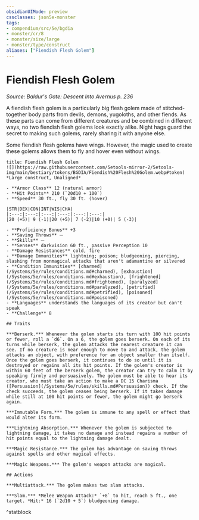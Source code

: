 ```yaml
---
obsidianUIMode: preview
cssclasses: json5e-monster
tags:
- compendium/src/5e/bgdia
- monster/cr/8
- monster/size/large
- monster/type/construct
aliases: ["Fiendish Flesh Golem"]
---
```

# Fiendish Flesh Golem
*Source: Baldur's Gate: Descent Into Avernus p. 236*  

A fiendish flesh golem is a particularly big flesh golem made of stitched-together body parts from devils, demons, yugoloths, and other fiends. As these parts can come from different creatures and be combined in different ways, no two fiendish flesh golems look exactly alike. Night hags guard the secret to making such golems, rarely sharing it with anyone else.

Some fiendish flesh golems have wings. However, the magic used to create these golems allows them to fly and hover even without wings.

```ad-statblock
title: Fiendish Flesh Golem
![](https://raw.githubusercontent.com/5etools-mirror-2/5etools-img/main/bestiary/tokens/BGDIA/Fiendish%20Flesh%20Golem.webp#token)
*Large construct, Unaligned*

- **Armor Class** 12 (natural armor)
- **Hit Points** 210 (`20d10 + 100`)
- **Speed** 30 ft., fly 30 ft. (hover)

|STR|DEX|CON|INT|WIS|CHA|
|:---:|:---:|:---:|:---:|:---:|:---:|
|20 (+5)| 9 (-1)|20 (+5)| 7 (-2)|10 (+0)| 5 (-3)|

- **Proficiency Bonus** +3
- **Saving Throws** ⏤
- **Skills** ⏤
- **Senses** darkvision 60 ft., passive Perception 10
- **Damage Resistances** cold, fire
- **Damage Immunities** lightning; poison; bludgeoning, piercing, slashing from nonmagical attacks that aren't adamantine or silvered
- **Condition Immunities** [charmed](/Systems/5e/rules/conditions.md#charmed), [exhaustion](/Systems/5e/rules/conditions.md#exhaustion), [frightened](/Systems/5e/rules/conditions.md#frightened), [paralyzed](/Systems/5e/rules/conditions.md#paralyzed), [petrified](/Systems/5e/rules/conditions.md#petrified), [poisoned](/Systems/5e/rules/conditions.md#poisoned)
- **Languages** understands the languages of its creator but can't speak
- **Challenge** 8

## Traits

***Berserk.*** Whenever the golem starts its turn with 100 hit points or fewer, roll a `d6`. On a 6, the golem goes berserk. On each of its turns while berserk, the golem attacks the nearest creature it can see. If no creature is near enough to move to and attack, the golem attacks an object, with preference for an object smaller than itself. Once the golem goes berserk, it continues to do so until it is destroyed or regains all its hit points. If the golem's creator is within 60 feet of the berserk golem, the creator can try to calm it by speaking firmly and persuasively. The golem must be able to hear its creator, who must take an action to make a DC 15 Charisma ([Persuasion](/Systems/5e/rules/skills.md#Persuasion)) check. If the check succeeds, the golem ceases being berserk. If it takes damage while still at 100 hit points or fewer, the golem might go berserk again.

***Immutable Form.*** The golem is immune to any spell or effect that would alter its form.

***Lightning Absorption.*** Whenever the golem is subjected to lightning damage, it takes no damage and instead regains a number of hit points equal to the lightning damage dealt.

***Magic Resistance.*** The golem has advantage on saving throws against spells and other magical effects.

***Magic Weapons.*** The golem's weapon attacks are magical.

## Actions

***Multiattack.*** The golem makes two slam attacks.

***Slam.*** *Melee Weapon Attack:* `+8` to hit, reach 5 ft., one target. *Hit:* 16 (`2d10 + 5`) bludgeoning damage.
```
^statblock